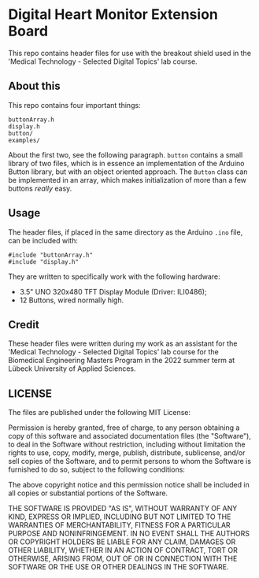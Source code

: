 # Digital Heart Monitor Extension Board

This repo contains header files for use with the breakout shield used in the 'Medical Technology - Selected Digital Topics' lab course.

## About this 
This repo contains four important things:
```
buttonArray.h
display.h
button/
examples/
```
About the first two, see the following paragraph.
`button` contains a small library of two files, which is in essence an implementation of the Arduino Button library, but with an object oriented approach. The `Button` class can be implemented in an array, which makes initialization of more than a few buttons _really_ easy.

## Usage 
The header files, if placed in the same directory as the Arduino `.ino` file, can be included with:
```
#include "buttonArray.h"
#include "display.h"
```

They are written to specifically work with the following hardware:
- 3.5" UNO 320x480 TFT Display Module (Driver: ILI0486);
- 12 Buttons, wired normally high.

## Credit
These header files were written during my work as an assistant for the 'Medical Technology - Selected Digital Topics' lab course for the Biomedical Engineering Masters Program in the 2022 summer term at Lübeck University of Applied Sciences.

## LICENSE
The files are published under the following MIT License:

Permission is hereby granted, free of charge, to any person obtaining a copy of this software and associated documentation files (the "Software"), to deal in the Software without restriction, including without limitation the rights to use, copy, modify, merge, publish, distribute, sublicense, and/or sell copies of the Software, and to permit persons to whom the Software is furnished to do so, subject to the following conditions:

The above copyright notice and this permission notice shall be included in all copies or substantial portions of the Software.

THE SOFTWARE IS PROVIDED "AS IS", WITHOUT WARRANTY OF ANY KIND, EXPRESS OR IMPLIED, INCLUDING BUT NOT LIMITED TO THE WARRANTIES OF MERCHANTABILITY, FITNESS FOR A PARTICULAR PURPOSE AND NONINFRINGEMENT. IN NO EVENT SHALL THE AUTHORS OR COPYRIGHT HOLDERS BE LIABLE FOR ANY CLAIM, DAMAGES OR OTHER LIABILITY, WHETHER IN AN ACTION OF CONTRACT, TORT OR OTHERWISE, ARISING FROM, OUT OF OR IN CONNECTION WITH THE SOFTWARE OR THE USE OR OTHER DEALINGS IN THE SOFTWARE.


